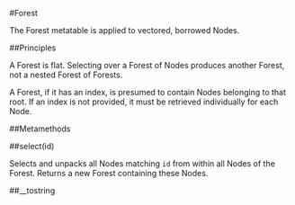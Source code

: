 #Forest

The Forest metatable is applied to vectored, borrowed Nodes.

##Principles

A Forest is flat. Selecting over a Forest of Nodes produces another Forest, not a nested Forest of Forests. 

A Forest, if it has an index, is presumed to contain Nodes belonging to that root. If an index is not provided, it must be retrieved individually for each Node. 

##Metamethods

##select(id)

Selects and unpacks all Nodes matching `id` from within all Nodes of the Forest. Returns a new Forest containing these Nodes. 

##__tostring
